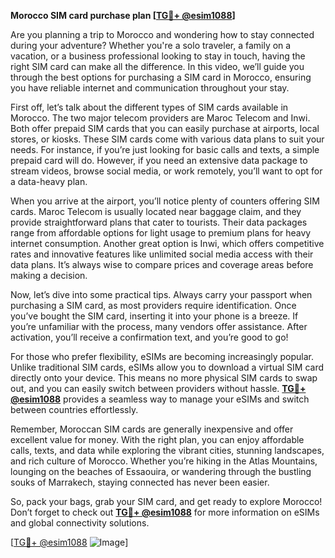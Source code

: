 **Morocco SIM card purchase plan [[TG💪+ @esim1088](https://t.me/s/esim1088)]**

Are you planning a trip to Morocco and wondering how to stay connected during your adventure? Whether you're a solo traveler, a family on a vacation, or a business professional looking to stay in touch, having the right SIM card can make all the difference. In this video, we’ll guide you through the best options for purchasing a SIM card in Morocco, ensuring you have reliable internet and communication throughout your stay.

First off, let’s talk about the different types of SIM cards available in Morocco. The two major telecom providers are Maroc Telecom and Inwi. Both offer prepaid SIM cards that you can easily purchase at airports, local stores, or kiosks. These SIM cards come with various data plans to suit your needs. For instance, if you’re just looking for basic calls and texts, a simple prepaid card will do. However, if you need an extensive data package to stream videos, browse social media, or work remotely, you’ll want to opt for a data-heavy plan.

When you arrive at the airport, you’ll notice plenty of counters offering SIM cards. Maroc Telecom is usually located near baggage claim, and they provide straightforward plans that cater to tourists. Their data packages range from affordable options for light usage to premium plans for heavy internet consumption. Another great option is Inwi, which offers competitive rates and innovative features like unlimited social media access with their data plans. It’s always wise to compare prices and coverage areas before making a decision.

Now, let’s dive into some practical tips. Always carry your passport when purchasing a SIM card, as most providers require identification. Once you’ve bought the SIM card, inserting it into your phone is a breeze. If you’re unfamiliar with the process, many vendors offer assistance. After activation, you’ll receive a confirmation text, and you’re good to go!

For those who prefer flexibility, eSIMs are becoming increasingly popular. Unlike traditional SIM cards, eSIMs allow you to download a virtual SIM card directly onto your device. This means no more physical SIM cards to swap out, and you can easily switch between providers without hassle. **[TG💪+ @esim1088](https://t.me/s/esim1088)** provides a seamless way to manage your eSIMs and switch between countries effortlessly.

Remember, Moroccan SIM cards are generally inexpensive and offer excellent value for money. With the right plan, you can enjoy affordable calls, texts, and data while exploring the vibrant cities, stunning landscapes, and rich culture of Morocco. Whether you’re hiking in the Atlas Mountains, lounging on the beaches of Essaouira, or wandering through the bustling souks of Marrakech, staying connected has never been easier.

So, pack your bags, grab your SIM card, and get ready to explore Morocco! Don’t forget to check out **[TG💪+ @esim1088](https://t.me/s/esim1088)** for more information on eSIMs and global connectivity solutions. 

[[TG💪+ @esim1088](https://t.me/s/esim1088) ![Image](https://i.postimg.cc/Y0z9fWf4/image.png)]